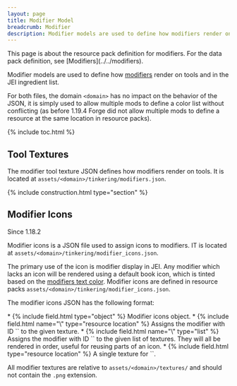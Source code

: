 ```yaml
---
layout: page
title: Modifier Model
breadcrumb: Modifier
description: Modifier models are used to define how modifiers render on tools and in the JEI ingredient list.
---
```

<div class="hatnote" markdown=1>
This page is about the resource pack definition for modifiers. For the data pack definition, see [Modifiers](../../modifiers).
</div>

Modifier models are used to define how [modifiers](../../modifiers) render on tools and in the JEI ingredient list.

For both files, the domain `<domain>` has no impact on the behavior of the JSON, it is simply used to allow multiple mods to define a color list without conflicting (as before 1.19.4 Forge did not allow multiple mods to define a resource at the same location in resource packs).

{% include toc.html %}

## Tool Textures

The modifier tool texture JSON defines how modifiers render on tools. It is located at `assets/<domain>/tinkering/modifiers.json`. 

{% include construction.html type="section" %}

## Modifier Icons
<div class="hatnote">Since 1.18.2</div>

Modifier icons is a JSON file used to assign icons to modifiers. IT is located at `assets/<domain>/tinkering/modifier_icons.json`.

The primary use of the icon is modifier display in JEI. Any modifier which lacks an icon will be rendered using a default book icon, which is tinted based on the [modifiers text color](../colors#usages). Modifier icons are defined in resource packs `assets/<domain>/tinkering/modifier_icons.json`.

The modifier icons JSON has the following format:

<div class="treeview" markdown=1>
* {% include field.html type="object" %} Modifier icons object.
    * {% include field.html name="\<modifier\>" type="resource location" %} Assigns the modifier with ID `<modifier>` to the given texture.
    * {% include field.html name="\<modifier\>" type="list" %} Assigns the modifier with ID `<modifier>` to the given list of textures. They will all be rendered in order, useful for reusing parts of an icon.
        * {% include field.html type="resource location" %} A single texture for `<modifier>`.
</div>

All modifier textures are relative to `assets/<domain>/textures/` and should not contain the `.png` extension.